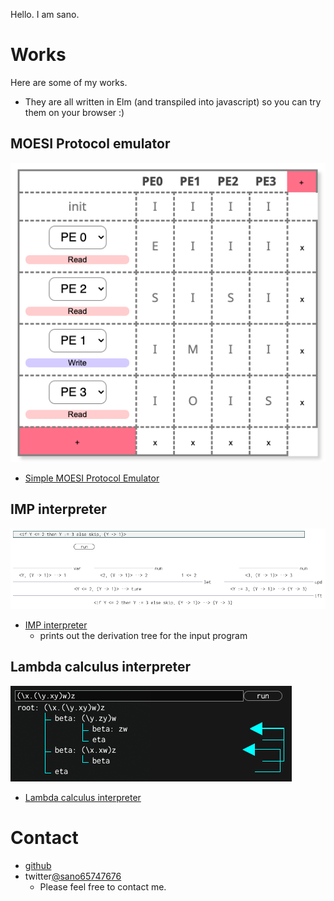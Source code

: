 
Hello. I am sano. 

# Works
Here are some of my works.
- They are all written in Elm (and transpiled into javascript) so you can try them on your browser :)

## MOESI Protocol emulator
![image](moesi_fig.png)
- [Simple MOESI Protocol Emulator](https://sano-jin.github.io/moesi/moesi.html)

## IMP interpreter
![image](imp_fig.png)
- [IMP interpreter](https://sano-jin.github.io/imp/imp.html)
  - prints out the derivation tree for the input program
  
## Lambda calculus interpreter
![image](lambda_fig.png)
- [Lambda calculus interpreter](https://sano-jin.github.io/lambda/lambda.html)


# Contact
- [github](https://github.com/sano-jin)
- twitter[@sano65747676](https://twitter.com/sano65747676)
  - Please feel free to contact me.
